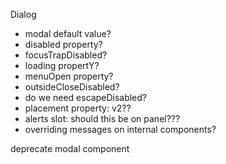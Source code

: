 Dialog

- modal default value?
- disabled property?
- focusTrapDisabled?
- loading propertY?
- menuOpen property?
- outsideCloseDisabled?
- do we need escapeDisabled?
- placement property: v2??
- alerts slot: should this be on panel???
- overriding messages on internal components?

deprecate modal component
